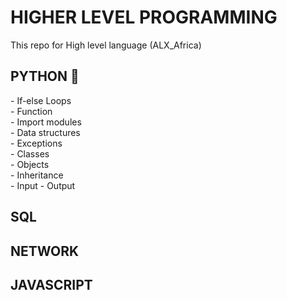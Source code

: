 <h1> HIGHER LEVEL PROGRAMMING </h1>
This repo for High level language (ALX_Africa)
<h2> PYTHON 📝 </h2> 
- If-else Loops <br>
- Function <br>
- Import modules <br>
- Data structures <br>
- Exceptions<br>
- Classes<br>
- Objects<br>
- Inheritance <br>
- Input - Output <br>
<h2> SQL </h2>
<h2> NETWORK </h2>
<h2> JAVASCRIPT </h2>
